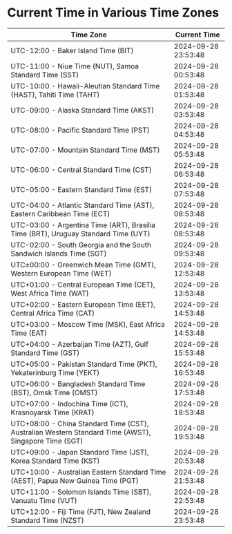 # Current Time in Various Time Zones

| Time Zone | Current Time |
|-----------|--------------|
| UTC-12:00 - Baker Island Time (BIT) | 2024-09-28 23:53:48 |
| UTC-11:00 - Niue Time (NUT), Samoa Standard Time (SST) | 2024-09-28 00:53:48 |
| UTC-10:00 - Hawaii-Aleutian Standard Time (HAST), Tahiti Time (TAHT) | 2024-09-28 01:53:48 |
| UTC-09:00 - Alaska Standard Time (AKST) | 2024-09-28 03:53:48 |
| UTC-08:00 - Pacific Standard Time (PST) | 2024-09-28 04:53:48 |
| UTC-07:00 - Mountain Standard Time (MST) | 2024-09-28 05:53:48 |
| UTC-06:00 - Central Standard Time (CST) | 2024-09-28 06:53:48 |
| UTC-05:00 - Eastern Standard Time (EST) | 2024-09-28 07:53:48 |
| UTC-04:00 - Atlantic Standard Time (AST), Eastern Caribbean Time (ECT) | 2024-09-28 08:53:48 |
| UTC-03:00 - Argentina Time (ART), Brasília Time (BRT), Uruguay Standard Time (UYT) | 2024-09-28 08:53:48 |
| UTC-02:00 - South Georgia and the South Sandwich Islands Time (SGT) | 2024-09-28 09:53:48 |
| UTC±00:00 - Greenwich Mean Time (GMT), Western European Time (WET) | 2024-09-28 12:53:48 |
| UTC+01:00 - Central European Time (CET), West Africa Time (WAT) | 2024-09-28 13:53:48 |
| UTC+02:00 - Eastern European Time (EET), Central Africa Time (CAT) | 2024-09-28 14:53:48 |
| UTC+03:00 - Moscow Time (MSK), East Africa Time (EAT) | 2024-09-28 14:53:48 |
| UTC+04:00 - Azerbaijan Time (AZT), Gulf Standard Time (GST) | 2024-09-28 15:53:48 |
| UTC+05:00 - Pakistan Standard Time (PKT), Yekaterinburg Time (YEKT) | 2024-09-28 16:53:48 |
| UTC+06:00 - Bangladesh Standard Time (BST), Omsk Time (OMST) | 2024-09-28 17:53:48 |
| UTC+07:00 - Indochina Time (ICT), Krasnoyarsk Time (KRAT) | 2024-09-28 18:53:48 |
| UTC+08:00 - China Standard Time (CST), Australian Western Standard Time (AWST), Singapore Time (SGT) | 2024-09-28 19:53:48 |
| UTC+09:00 - Japan Standard Time (JST), Korea Standard Time (KST) | 2024-09-28 20:53:48 |
| UTC+10:00 - Australian Eastern Standard Time (AEST), Papua New Guinea Time (PGT) | 2024-09-28 21:53:48 |
| UTC+11:00 - Solomon Islands Time (SBT), Vanuatu Time (VUT) | 2024-09-28 22:53:48 |
| UTC+12:00 - Fiji Time (FJT), New Zealand Standard Time (NZST) | 2024-09-28 23:53:48 |
